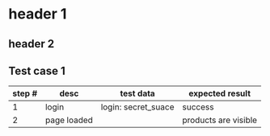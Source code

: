 # header 1
## header 2

## Test case 1

| step # | desc |  test data | expected result |
| --- | --- | --- | --- |
| 1 | login |  login: secret_suace | success |
| 2 | page loaded |    | products are visible |